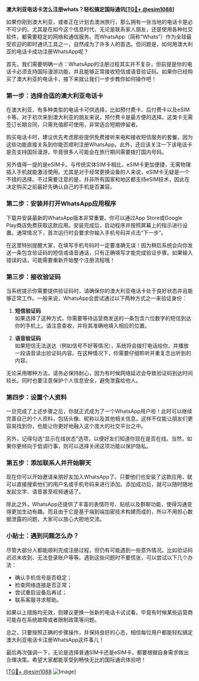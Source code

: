 **澳大利亚电话卡怎么注册whats？轻松搞定国际通讯[[TG💪+ @esim1088](https://t.me/s/esim1088)]**

如果你刚到澳大利亚，或者正在计划去澳洲旅行，那么拥有一张当地的电话卡是必不可少的。尤其是在如今这个信息时代，无论是联系家人朋友，还是使用各种社交软件，都需要稳定的网络和通信服务。而WhatsApp（简称“Whats”）作为全球最受欢迎的即时通讯工具之一，自然成为了许多人的首选。但问题是，如何用澳大利亚的电话卡成功注册WhatsApp呢？

首先，我们需要明确一点：WhatsApp的注册过程其实并不复杂，但前提是你的电话卡必须支持国际漫游功能，并且能够正常接收短信或语音验证码。如果你已经购买了澳大利亚的电话卡，接下来就让我们一步步教你如何操作吧！

### 第一步：选择合适的澳大利亚电话卡

在澳大利亚，有多种类型的电话卡可供选择，比如预付费卡、后付费卡以及eSIM卡等。对于初次来到澳大利亚的朋友来说，预付费卡是最方便的选择。这类卡无需签订长期合同，只需充值即可使用，非常适合短期停留者。

购买电话卡时，建议优先考虑那些提供免费接听来电和接收短信服务的套餐。因为这些功能直接关系到你能否顺利注册WhatsApp。此外，还应该关注一下该电话卡是否支持国际漫游，毕竟很多人可能会在旅行期间需要拨打国内号码。

另外值得一提的是eSIM卡。与传统实体SIM卡相比，eSIM卡更加便捷，无需物理插入手机就能激活使用。尤其是对于经常更换设备的人来说，eSIM卡无疑是一个不错的选择。不过需要注意的是，并非所有国家和地区都支持eSIM技术，因此在决定购买之前最好先确认自己的手机是否兼容。

### 第二步：安装并打开WhatsApp应用程序

下载并安装最新的WhatsApp版本非常重要。你可以通过App Store或Google Play商店免费获取这款应用。安装完成后，启动程序并按照屏幕上的指示进行设置。通常情况下，首次运行时会要求你输入手机号码并点击“下一步”。

在这里特别提醒大家，在填写手机号码时一定要准确无误！因为稍后系统会向你发送一条包含验证码的短信或语音通话，只有正确填写才能完成验证步骤。如果输入错误的话，可能需要重新开始整个注册流程哦！

### 第三步：接收验证码

当系统提示你需要提供验证码时，请确保你的澳大利亚电话卡处于良好状态并且能够正常工作。一般来说，WhatsApp会尝试通过以下两种方式之一来验证身份：

1. **短信验证码**  
   如果选择了这种方式，你需要等待运营商发送的一条包含六位数字的短信到达你的手机上。请注意查收，并将其准确地填入相应的位置。

2. **语音验证码**  
   如果短信无法送达（例如信号不好等情况），系统将会拨打电话给你，并播放一段语音读出验证码内容。在这种情况下，你需要仔细聆听并重复念出听到的内容。

无论采用哪种方法，请务必保持耐心，因为有时候网络延迟会导致验证码到达时间较长。同时也要注意保护个人信息安全，避免泄露给他人。

### 第四步：设置个人资料

一旦完成了上述步骤之后，你就正式成为了一个WhatsApp用户啦！此时可以继续完善自己的个人资料，包括头像、昵称以及其他相关信息。这样不仅能让朋友们更容易找到你，也能让你更好地融入这个庞大的社交平台之中。

另外，记得勾选“显示在线状态”选项，以便好友们知道你现在是否在线。当然，如果你更倾向于低调行事，则可以选择关闭这项功能以保护隐私。

### 第五步：添加联系人并开始聊天

现在你可以开始邀请亲朋好友加入WhatsApp了。只要他们也安装了这款应用，就可以直接搜索他们的用户名或手机号码来进行添加。添加成功后，就可以随时随地发起文字、语音甚至视频通话了。

除此之外，WhatsApp还提供了丰富的表情符号、贴纸以及群聊功能，使得沟通变得更加生动有趣。而且由于它是基于端到端加密技术构建而成的，所以不用担心数据泄露的问题，大家可以放心大胆地交流。

### 小贴士：遇到问题怎么办？

尽管大部分人都能顺利完成注册过程，但仍有可能遇到一些意外情况。比如验证码迟迟未收到、无法登录账户等等。遇到这些问题时不要慌张，可以尝试以下几个办法：

- 确认手机信号是否稳定；
- 检查网络连接是否正常；
- 尝试重启设备后再试；
- 联系客服寻求帮助。

如果以上措施均无效，则建议更换一张新的电话卡试试看。毕竟有时候某些运营商可能存在系统故障或者限制政策等问题。

总之，只要按照正确的步骤操作，并保持良好的心态，相信每位用户都能轻松搞定澳大利亚电话卡注册WhatsApp这件事儿！

最后再次强调一下，无论是选择普通SIM卡还是eSIM卡，都要根据自身需求做出合理决策。希望大家都能享受到畅快无比的国际通讯体验吧！

[[TG💪+ @esim1088](https://t.me/s/esim1088) ![Image](https://i.postimg.cc/4NQfJmqS/Snipaste-2025-05-13-00-14-12.png)]